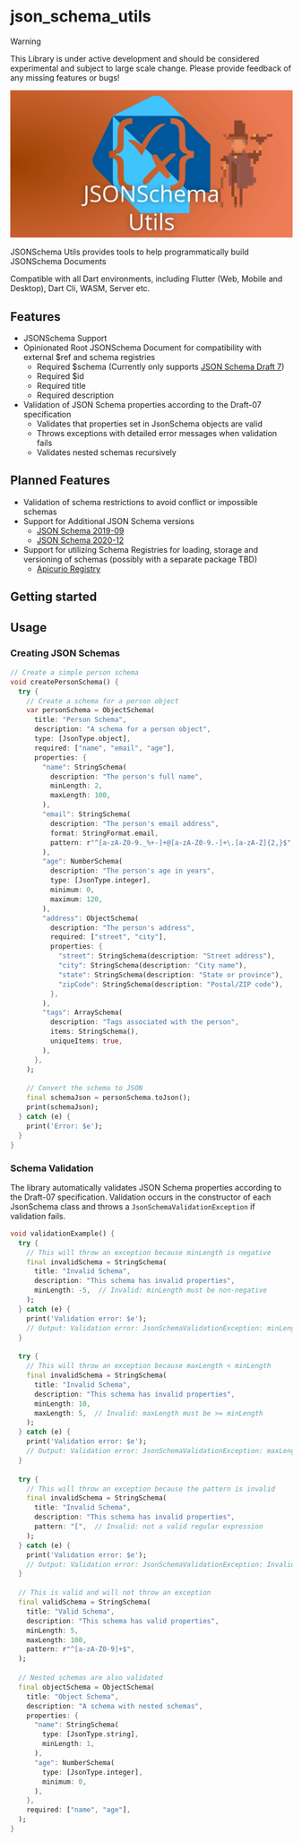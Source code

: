 # json_schema_utils

> [!WARNING]
> This Library is under active development and should be considered experimental and subject to large scale change.
> Please provide feedback of any missing features or bugs!


![JSONSchema Utils Logo](https://raw.githubusercontent.com/indiealexh/dart-json-schema-utils/refs/heads/main/doc/assets/dart-json-schema-utils-header.webp)

JSONSchema Utils provides tools to help programmatically build JSONSchema Documents

Compatible with all Dart environments, including Flutter (Web, Mobile and Desktop), Dart Cli, WASM, Server etc.

## Features

 - JSONSchema Support
 - Opinionated Root JSONSchema Document for compatibility with external $ref and schema registries
   - Required $schema (Currently only supports [JSON Schema Draft 7](https://json-schema.org/draft-07))
   - Required $id
   - Required title
   - Required description
 - Validation of JSON Schema properties according to the Draft-07 specification
   - Validates that properties set in JsonSchema objects are valid
   - Throws exceptions with detailed error messages when validation fails
   - Validates nested schemas recursively

## Planned Features

 - Validation of schema restrictions to avoid conflict or impossible schemas
 - Support for Additional JSON Schema versions
   - [JSON Schema 2019-09](https://json-schema.org/draft/2019-09)
   - [JSON Schema 2020-12](https://json-schema.org/draft/2020-12)
 - Support for utilizing Schema Registries for loading, storage and versioning of schemas (possibly with a separate package TBD)
   - [Apicurio Registry](https://www.apicur.io/registry/)

## Getting started

## Usage

### Creating JSON Schemas

```dart
// Create a simple person schema
void createPersonSchema() {
  try {
    // Create a schema for a person object
    var personSchema = ObjectSchema(
      title: "Person Schema",
      description: "A schema for a person object",
      type: [JsonType.object],
      required: ["name", "email", "age"],
      properties: {
        "name": StringSchema(
          description: "The person's full name",
          minLength: 2,
          maxLength: 100,
        ),
        "email": StringSchema(
          description: "The person's email address",
          format: StringFormat.email,
          pattern: r"^[a-zA-Z0-9._%+-]+@[a-zA-Z0-9.-]+\.[a-zA-Z]{2,}$",
        ),
        "age": NumberSchema(
          description: "The person's age in years",
          type: [JsonType.integer],
          minimum: 0,
          maximum: 120,
        ),
        "address": ObjectSchema(
          description: "The person's address",
          required: ["street", "city"],
          properties: {
            "street": StringSchema(description: "Street address"),
            "city": StringSchema(description: "City name"),
            "state": StringSchema(description: "State or province"),
            "zipCode": StringSchema(description: "Postal/ZIP code"),
          },
        ),
        "tags": ArraySchema(
          description: "Tags associated with the person",
          items: StringSchema(),
          uniqueItems: true,
        ),
      },
    );

    // Convert the schema to JSON
    final schemaJson = personSchema.toJson();
    print(schemaJson);
  } catch (e) {
    print('Error: $e');
  }
}
```

### Schema Validation

The library automatically validates JSON Schema properties according to the Draft-07 specification. Validation occurs in the constructor of each JsonSchema class and throws a `JsonSchemaValidationException` if validation fails.

```dart
void validationExample() {
  try {
    // This will throw an exception because minLength is negative
    final invalidSchema = StringSchema(
      title: "Invalid Schema",
      description: "This schema has invalid properties",
      minLength: -5,  // Invalid: minLength must be non-negative
    );
  } catch (e) {
    print('Validation error: $e');
    // Output: Validation error: JsonSchemaValidationException: minLength must be a non-negative integer.
  }
  
  try {
    // This will throw an exception because maxLength < minLength
    final invalidSchema = StringSchema(
      title: "Invalid Schema",
      description: "This schema has invalid properties",
      minLength: 10,
      maxLength: 5,  // Invalid: maxLength must be >= minLength
    );
  } catch (e) {
    print('Validation error: $e');
    // Output: Validation error: JsonSchemaValidationException: maxLength must be greater than or equal to minLength.
  }
  
  try {
    // This will throw an exception because the pattern is invalid
    final invalidSchema = StringSchema(
      title: "Invalid Schema",
      description: "This schema has invalid properties",
      pattern: "[",  // Invalid: not a valid regular expression
    );
  } catch (e) {
    print('Validation error: $e');
    // Output: Validation error: JsonSchemaValidationException: Invalid regular expression in pattern: [
  }
  
  // This is valid and will not throw an exception
  final validSchema = StringSchema(
    title: "Valid Schema",
    description: "This schema has valid properties",
    minLength: 5,
    maxLength: 100,
    pattern: r"^[a-zA-Z0-9]+$",
  );
  
  // Nested schemas are also validated
  final objectSchema = ObjectSchema(
    title: "Object Schema",
    description: "A schema with nested schemas",
    properties: {
      "name": StringSchema(
        type: [JsonType.string],
        minLength: 1,
      ),
      "age": NumberSchema(
        type: [JsonType.integer],
        minimum: 0,
      ),
    },
    required: ["name", "age"],
  );
}
```
